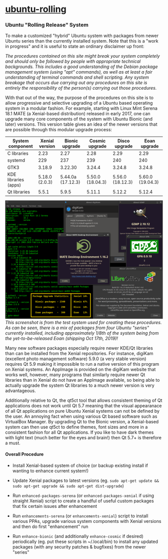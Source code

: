 # [ubuntu-rolling](https://github.com/savoury1/ubuntu-rolling)
### Ubuntu "Rolling Release" System

To make a customized "hybrid" Ubuntu system with packages from newer Ubuntu series than the currently installed system. Note that this is a "work in progress" and it is useful to state an ordinary disclaimer up front:

*The procedures contained on this site might break your system completely and should only be followed by people with appropriate technical backgrounds. This includes a good understanding of the Debian package management system (using "apt" commands), as well as at least a fair understanding of terminal commands and shell scripting. Any system breakage that occurs due carrying out any procedures on this site is entirely the responsibility of the person(s) carrying out those procedures.*

With that out of the way, the purpose of the procedures on this site is to allow progressive and selective upgrading of a Ubuntu based operating system in a modular fashion. For example, starting with Linux Mint Serena 18.1 MATE (a Xenial-based distribution) released in early 2017, one can upgrade many core components of the system with Ubuntu Bionic (and later) versions. This version table gives an idea of the newer versions that are possible through this modular upgrade process:

System component | Xenial version | Bionic upgrade | Cosmic upgrade | Disco upgrade | Eoan upgrade
---------------- | -------------- | -------------- | -------------- | ------------- | ------------
C libraries | 2.23 | 2.27 | 2.28 | 2.29 | 2.29
systemd | 229 | 237 | 239 | 240 | 240
GTK3 | 3.18.9 | 3.22.30 | 3.24.4 | 3.24.8 | 3.24.8
KDE libraries (apps) | 5.18.0 (2.0.3) | 5.44.0a (17.12.3) | 5.50.0 (18.04.3) | 5.56.0 (18.12.3) | 5.60.0 (19.04.3)
Qt libraries | 5.5.1 | 5.9.5 | 5.11.1 | 5.12.2 | 5.12.4

![Serena Enhanced](https://github.com/savoury1/ubuntu-rolling/blob/master/images/Serena-Enhanced.png)
*This screenshot is from the test system used for creating these procedures. As can be seen, there is a mix of packages from four Ubuntu "series" currently installed, including approximately 1/8th of the system being from the yet-to-be-released Eoan (shipping Oct 17th, 2019)!*

Many new software packages especially require newer KDE/Qt libraries than can be installed from the Xenial repositories. For instance, digiKam (excellent photo management software) 5.9.0 (a very stable version) requires Qt 5.9 making it impossible to run a native version of this program on Xenial systems. An AppImage is provided on the digiKam website that works well, however, many programs that similarly require newer Qt libraries than in Xenial do not have an AppImage available, so being able to actually upgrade the system Qt libraries to a much newer version is very advantageous.

Additionally relative to Qt, the qt5ct tool that allows consistent theming of Qt applications does not work until Qt 5.7 meaning that the visual appearanace of all Qt applications on pure Ubuntu Xenial systems can not be defined by the user. An annoying fact when using various Qt based software such as VirtualBox Manager. By upgrading Qt to the Bionic version, a Xenial-based system can then use qt5ct to define themes, font sizes and more in a consistent fashion for all Qt applications. If you like to have dark themes with light text (much better for the eyes and brain!) then Qt 5.7+ is therefore a must.

#### Overall Procedure

* Install Xenial-based system of choice (or backup existing install if wanting to enhance current system!)

* Update Xenial packages to latest versions (eg. ```sudo apt-get update && sudo apt-get upgrade && sudo apt-get dist-upgrade```)

* Run ```enhanced-packages-serena``` (or ```enhanced-packages-xenial``` if using straight Xenial) script to create a handful of useful custom packages that fix certain issues after enhancement

* Run ```enhancements-serena``` (or ```enhancements-xenial```) script to install various PPAs, upgrade various system components with Xenial versions and then do first "enhancement" run

* Run ```enhance-bionic``` (and additionally ```enhance-cosmic``` if desired) periodically (eg. put these scripts in ~/.local/bin) to install any updated packages (with any security patches & bugfixes) from the newer "series"

